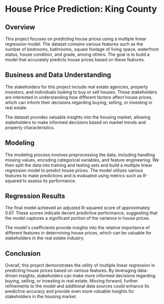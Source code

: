# House Price Prediction: King County
## Overview
This project focuses on predicting house prices using a multiple linear regression model. The dataset contains various features such as the number of bedrooms, bathrooms, square footage of living space, waterfront status, house condition, and grade, among others. The goal is to build a model that accurately predicts house prices based on these features.

## Business and Data Understanding
The stakeholders for this project include real estate agencies, property investors, and individuals looking to buy or sell houses. These stakeholders are interested in understanding how different factors affect house prices, which can inform their decisions regarding buying, selling, or investing in real estate. 

The dataset provides valuable insights into the housing market, allowing stakeholders to make informed decisions based on market trends and property characteristics.

## Modeling
The modeling process involves preprocessing the data, including handling missing values, encoding categorical variables, and feature engineering. We then split the data into training and testing sets and build a multiple linear regression model to predict house prices. The model utilizes various features to make predictions and is evaluated using metrics such as R-squared to assess its performance.

## Regression Results
The final model achieved an adjusted R-squared score of approximately 0.67. These scores indicate decent predictive performance, suggesting that the model captures a significant portion of the variance in house prices. 

The model's coefficients provide insights into the relative importance of different features in determining house prices, which can be valuable for stakeholders in the real estate industry.

## Conclusion
Overall, this project demonstrates the utility of multiple linear regression in predicting house prices based on various features. By leveraging data-driven insights, stakeholders can make more informed decisions regarding buying, selling, or investing in real estate. Moving forward, further refinements to the model and additional data sources could enhance its predictive accuracy and provide even more valuable insights for stakeholders in the housing market.






